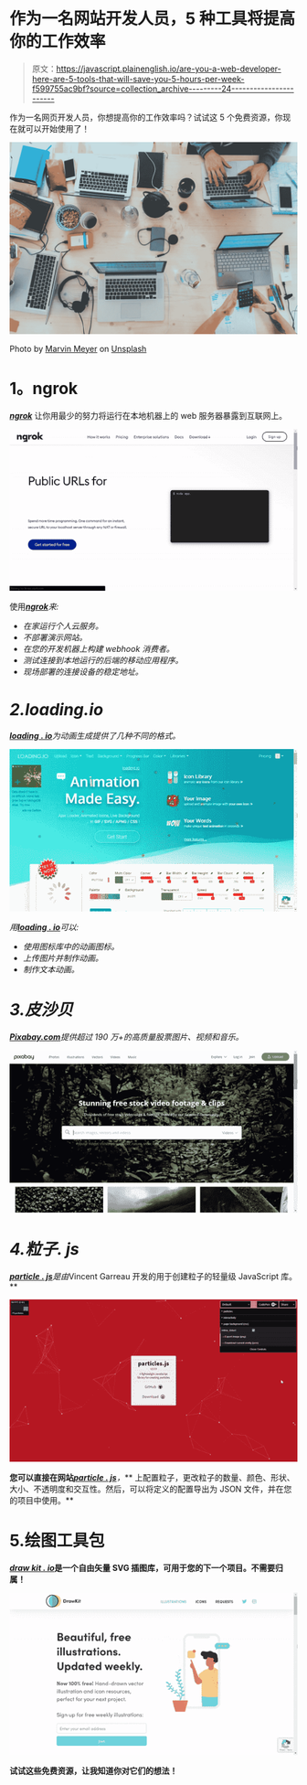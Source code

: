 # 作为一名网站开发人员，5 种工具将提高你的工作效率

> 原文：<https://javascript.plainenglish.io/are-you-a-web-developer-here-are-5-tools-that-will-save-you-5-hours-per-week-f599755ac9bf?source=collection_archive---------24----------------------->

作为一名网页开发人员，你想提高你的工作效率吗？试试这 5 个免费资源，你现在就可以开始使用了！

![](img/b4f75fa2598d2b71018b43c262d6681e.png)

Photo by [Marvin Meyer](https://unsplash.com/@marvelous?utm_source=unsplash&utm_medium=referral&utm_content=creditCopyText) on [Unsplash](https://unsplash.com/s/photos/productivity?utm_source=unsplash&utm_medium=referral&utm_content=creditCopyText)

# **1。ngrok**

[***ngrok***](https://ngrok.com/) 让你用最少的努力将运行在本地机器上的 web 服务器暴露到互联网上。

![](img/6aa2c62f57884f218c2e57d22cb96359.png)

使用[***ngrok***](https://ngrok.com/)*来:*

*   *在家运行个人云服务。*
*   *不部署演示网站。*
*   *在您的开发机器上构建 webhook 消费者。*
*   *测试连接到本地运行的后端的移动应用程序。*
*   *现场部署的连接设备的稳定地址。*

# *2.loading.io*

*[***loading . io***](https://loading.io/)为动画生成提供了几种不同的格式。*

*![](img/baf3345d2b11de4808a6052c9a15d4de.png)*

*用[***loading . io***](https://loading.io/)可以:*

*   *使用图标库中的动画图标。*
*   *上传图片并制作动画。*
*   *制作文本动画。*

# *3.皮沙贝*

*[***Pixabay.com***](https://pixabay.com/)提供超过 190 万+的高质量股票图片、视频和音乐。*

*![](img/f606b3282174f68b6eb6c0e97a93bfa5.png)*

# *4.粒子. js*

*[***particle . js***](https://vincentgarreau.com/particles.js/#default)是由*Vincent Garreau 开发的用于创建粒子的轻量级 JavaScript 库。**

**![](img/36e4d01745cddac5871c753fc53acdfb.png)**

**您可以直接在网站[***particle . js***](https://vincentgarreau.com/particles.js/#default)***，*** 上配置粒子，更改粒子的数量、颜色、形状、大小、不透明度和交互性。然后，可以将定义的配置导出为 JSON 文件，并在您的项目中使用。**

# **5.绘图工具包**

**[***draw kit . io***](https://www.drawkit.io/)是一个自由矢量 SVG 插图库，可用于您的下一个项目。不需要归属！**

**![](img/b51d771bdfcd8a01aae99abc0177a8e6.png)**

**试试这些免费资源，让我知道你对它们的想法！**